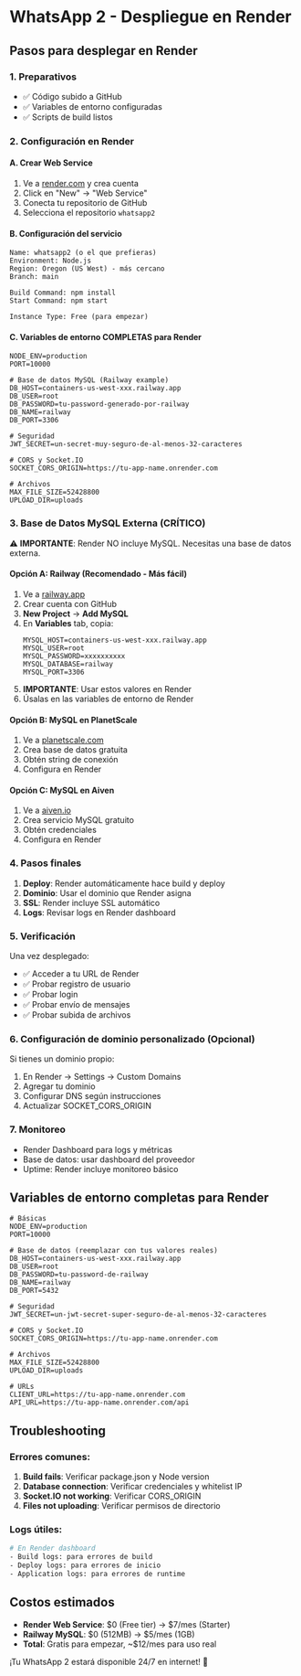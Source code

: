 # WhatsApp 2 - Despliegue en Render

## Pasos para desplegar en Render

### 1. Preparativos
- ✅ Código subido a GitHub
- ✅ Variables de entorno configuradas
- ✅ Scripts de build listos

### 2. Configuración en Render

#### A. Crear Web Service
1. Ve a [render.com](https://render.com) y crea cuenta
2. Click en "New" → "Web Service"
3. Conecta tu repositorio de GitHub
4. Selecciona el repositorio `whatsapp2`

#### B. Configuración del servicio
```
Name: whatsapp2 (o el que prefieras)
Environment: Node.js
Region: Oregon (US West) - más cercano
Branch: main

Build Command: npm install
Start Command: npm start

Instance Type: Free (para empezar)
```

#### C. Variables de entorno COMPLETAS para Render
```env
NODE_ENV=production
PORT=10000

# Base de datos MySQL (Railway example)
DB_HOST=containers-us-west-xxx.railway.app
DB_USER=root
DB_PASSWORD=tu-password-generado-por-railway
DB_NAME=railway
DB_PORT=3306

# Seguridad
JWT_SECRET=un-secret-muy-seguro-de-al-menos-32-caracteres

# CORS y Socket.IO
SOCKET_CORS_ORIGIN=https://tu-app-name.onrender.com

# Archivos
MAX_FILE_SIZE=52428800
UPLOAD_DIR=uploads
```

### 3. Base de Datos MySQL Externa (CRÍTICO)

⚠️ **IMPORTANTE**: Render NO incluye MySQL. Necesitas una base de datos externa.

#### Opción A: Railway (Recomendado - Más fácil)
1. Ve a [railway.app](https://railway.app)
2. Crear cuenta con GitHub
3. **New Project** → **Add MySQL**
4. En **Variables** tab, copia:
   ```
   MYSQL_HOST=containers-us-west-xxx.railway.app
   MYSQL_USER=root
   MYSQL_PASSWORD=xxxxxxxxxx
   MYSQL_DATABASE=railway
   MYSQL_PORT=3306
   ```
5. **IMPORTANTE**: Usar estos valores en Render
4. Úsalas en las variables de entorno de Render

#### Opción B: MySQL en PlanetScale
1. Ve a [planetscale.com](https://planetscale.com)
2. Crea base de datos gratuita
3. Obtén string de conexión
4. Configura en Render

#### Opción C: MySQL en Aiven
1. Ve a [aiven.io](https://aiven.io)
2. Crea servicio MySQL gratuito
3. Obtén credenciales
4. Configura en Render

### 4. Pasos finales

1. **Deploy**: Render automáticamente hace build y deploy
2. **Dominio**: Usar el dominio que Render asigna
3. **SSL**: Render incluye SSL automático
4. **Logs**: Revisar logs en Render dashboard

### 5. Verificación

Una vez desplegado:
- ✅ Acceder a tu URL de Render
- ✅ Probar registro de usuario
- ✅ Probar login
- ✅ Probar envío de mensajes
- ✅ Probar subida de archivos

### 6. Configuración de dominio personalizado (Opcional)

Si tienes un dominio propio:
1. En Render → Settings → Custom Domains
2. Agregar tu dominio
3. Configurar DNS según instrucciones
4. Actualizar SOCKET_CORS_ORIGIN

### 7. Monitoreo

- Render Dashboard para logs y métricas
- Base de datos: usar dashboard del proveedor
- Uptime: Render incluye monitoreo básico

## Variables de entorno completas para Render

```env
# Básicas
NODE_ENV=production
PORT=10000

# Base de datos (reemplazar con tus valores reales)
DB_HOST=containers-us-west-xxx.railway.app
DB_USER=root
DB_PASSWORD=tu-password-de-railway
DB_NAME=railway
DB_PORT=5432

# Seguridad
JWT_SECRET=un-jwt-secret-super-seguro-de-al-menos-32-caracteres

# CORS y Socket.IO
SOCKET_CORS_ORIGIN=https://tu-app-name.onrender.com

# Archivos
MAX_FILE_SIZE=52428800
UPLOAD_DIR=uploads

# URLs
CLIENT_URL=https://tu-app-name.onrender.com
API_URL=https://tu-app-name.onrender.com/api
```

## Troubleshooting

### Errores comunes:

1. **Build fails**: Verificar package.json y Node version
2. **Database connection**: Verificar credenciales y whitelist IP
3. **Socket.IO not working**: Verificar CORS_ORIGIN
4. **Files not uploading**: Verificar permisos de directorio

### Logs útiles:
```bash
# En Render dashboard
- Build logs: para errores de build
- Deploy logs: para errores de inicio
- Application logs: para errores de runtime
```

## Costos estimados

- **Render Web Service**: $0 (Free tier) → $7/mes (Starter)
- **Railway MySQL**: $0 (512MB) → $5/mes (1GB)
- **Total**: Gratis para empezar, ~$12/mes para uso real

¡Tu WhatsApp 2 estará disponible 24/7 en internet! 🚀
